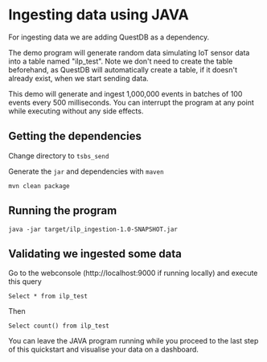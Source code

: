 # Ingesting data using JAVA

For ingesting data we are adding QuestDB as a dependency.

The demo program will generate random data simulating IoT sensor data into a table named "ilp_test". Note we don't need to create the table beforehand, as QuestDB will automatically create a table, if it doesn't already exist, when we start sending data.

This demo will generate and ingest 1,000,000 events in batches of 100 events every 500 milliseconds. You can interrupt the program at any point while executing without any side effects.

## Getting the dependencies

Change directory to `tsbs_send`

Generate the `jar` and dependencies with `maven`

`mvn clean package`

## Running the program

`java -jar target/ilp_ingestion-1.0-SNAPSHOT.jar`

## Validating we ingested some data

Go to the webconsole (http://localhost:9000 if running locally) and execute this query

`Select * from ilp_test`

Then

`Select count() from ilp_test`

You can leave the JAVA program running while you proceed to the last step of this quickstart and visualise your data on a dashboard.
